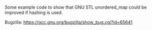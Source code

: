 Some example code to show that GNU STL unordered_map could be improved if hashing is used.

Bugzilla: https://gcc.gnu.org/bugzilla/show_bug.cgi?id=65641
